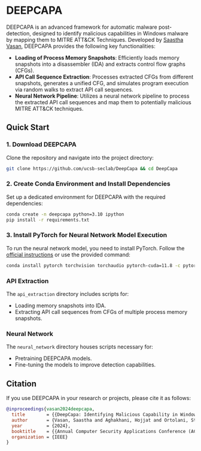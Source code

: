 # DEEPCAPA

DEEPCAPA is an advanced framework for automatic malware post-detection, designed to identify malicious capabilities in Windows malware by mapping them to MITRE ATT&CK Techniques. Developed by [Saastha Vasan](https://saasthavasan.github.io/), DEEPCAPA provides the following key functionalities:

- **Loading of Process Memory Snapshots**: Efficiently loads memory snapshots into a disassembler (IDA) and extracts control flow graphs (CFGs).
- **API Call Sequence Extraction**: Processes extracted CFGs from different snapshots, generates a unified CFG, and simulates program execution via random walks to extract API call sequences.
- **Neural Network Pipeline**: Utilizes a neural network pipeline to process the extracted API call sequences and map them to potentially malicious MITRE ATT&CK techniques.

## Quick Start

### 1. Download DEEPCAPA

Clone the repository and navigate into the project directory:

```bash
git clone https://github.com/ucsb-seclab/DeepCapa && cd DeepCapa
```

### 2. Create Conda Environment and Install Dependencies

Set up a dedicated environment for DEEPCAPA with the required dependencies:

```bash
conda create -n deepcapa python=3.10 ipython
pip install -r requirements.txt
```

### 3. Install PyTorch for Neural Network Model Execution

To run the neural network model, you need to install PyTorch. Follow the [official instructions](https://pytorch.org/) or use the provided command:

```bash
conda install pytorch torchvision torchaudio pytorch-cuda=11.8 -c pytorch -c nvidia
```

### API Extraction

The `api_extraction` directory includes scripts for:
- Loading memory snapshots into IDA.
- Extracting API call sequences from CFGs of multiple process memory snapshots.

### Neural Network

The `neural_network` directory houses scripts necessary for:
- Pretraining DEEPCAPA models.
- Fine-tuning the models to improve detection capabilities.

## Citation

If you use DEEPCAPA in your research or projects, please cite it as follows:

```bibtex
@inproceedings{vasan2024deepcapa,
  title        = {{DeepCapa: Identifying Malicious Capability in Windows Malware}},
  author       = {Vasan, Saastha and Aghakhani, Hojjat and Ortolani, Stefano and Vasilenko, Roman and Grishchenko, Ilya and Kruegel, Christopher and Vigna, Giovanni},
  year         = {2024},
  booktitle    = {{Annual Computer Security Applications Conference (ACSAC)}},
  organization = {IEEE}
}
```